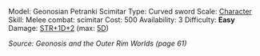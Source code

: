 Model: Geonosian Petranki Scimitar
Type: Curved sword
Scale: <u>Character</u>
Skill: Melee combat: scimitar
Cost: 500
Availability: 3
Difficulty: **Easy**
Damage: <u>STR+1D+2</u> (max: <u>5D</u>)

*Source: Geonosis and the Outer Rim Worlds (page 61)*